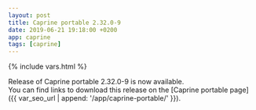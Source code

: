 ```yaml
---
layout: post
title: Caprine portable 2.32.0-9
date: 2019-06-21 19:18:00 +0200
app: caprine
tags: [caprine]
---
```

{% include vars.html %}

Release of Caprine portable 2.32.0-9 is now available.<br />
You can find links to download this release on the [Caprine portable page]({{ var_seo_url | append: '/app/caprine-portable/' }}).